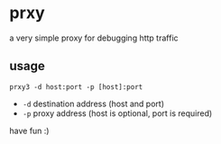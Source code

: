 # prxy
a very simple proxy for debugging http traffic

## usage
`prxy3 -d host:port -p [host]:port`
- `-d` destination address (host and port)
- `-p` proxy address (host is optional, port is required)

have fun :)